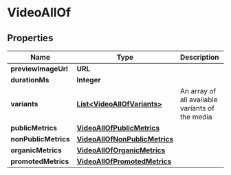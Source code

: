 

# VideoAllOf


## Properties

Name | Type | Description | Notes
------------ | ------------- | ------------- | -------------
**previewImageUrl** | **URL** |  |  [optional]
**durationMs** | **Integer** |  |  [optional]
**variants** | [**List&lt;VideoAllOfVariants&gt;**](VideoAllOfVariants.md) | An array of all available variants of the media |  [optional]
**publicMetrics** | [**VideoAllOfPublicMetrics**](VideoAllOfPublicMetrics.md) |  |  [optional]
**nonPublicMetrics** | [**VideoAllOfNonPublicMetrics**](VideoAllOfNonPublicMetrics.md) |  |  [optional]
**organicMetrics** | [**VideoAllOfOrganicMetrics**](VideoAllOfOrganicMetrics.md) |  |  [optional]
**promotedMetrics** | [**VideoAllOfPromotedMetrics**](VideoAllOfPromotedMetrics.md) |  |  [optional]



